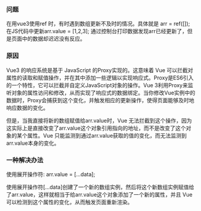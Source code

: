 ### 问题
在用vue3使用ref 时，有时遇到数组更新不及时的情况。具体就是 arr = ref([]); 在JS代码中更新arr.value = [1,2,3]; 通过控制台打印数据发现arr已经更新了，但是页面中的数据却迟迟没有反应。

### 原因
Vue3 的响应系统是基于 JavaScript 的Proxy实现的。这意味着 Vue 可以拦截对属性的读取和赋值操作，并在其中添加一些逻辑以实现响应式。Proxy是ES6引入的一个特性，它可以拦截并自定义JavaScript对象的操作。Vue 3利用Proxy来监听对象的属性访问和修改，从而实现了响应式的数据绑定。当你修改Vue实例中的数据时，Proxy会捕获到这个变化，并触发相应的更新操作，使得页面能够及时地响应数据的变化。

但是，当我直接将新的数组赋值给arr.value时，Vue 无法拦截到这个操作，因为这实际上是直接改变了arr.value这个对象引用指向的地址，而不是改变了这个对象的某个属性。Vue 只能监测到通过arr.value获取的值的变化，而无法监测到arr.value本身的变化。

### 一种解决办法
使用展开操作符: arr.value = [...data];

使用展开操作符[...data]创建了一个新的数组实例，然后将这个新数组实例赋值给了arr.value，这样就相当于给arr.value这个对象添加了一个新的属性，并且 Vue 可以检测到这个属性的变化，从而触发页面重新渲染。

 

